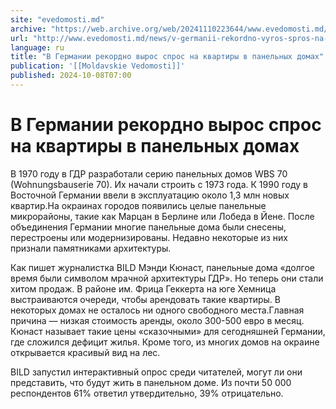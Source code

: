 ```yaml
---
site: "evedomosti.md"
archive: "https://web.archive.org/web/20241110223644/www.evedomosti.md/news/v-germanii-rekordno-vyros-spros-na-kvartiry-v-panelnyh-domah"
url: "http://www.evedomosti.md/news/v-germanii-rekordno-vyros-spros-na-kvartiry-v-panelnyh-domah"
language: ru
title: "В Германии рекордно вырос спрос на квартиры в панельных домах"
publication: '[[Moldavskie Vedomosti]]'
published: 2024-10-08T07:00
---
```


# В Германии рекордно вырос спрос на квартиры в панельных домах

В 1970 году в ГДР разработали серию панельных домов WBS 70 (Wohnungsbauserie 70). Их начали строить с 1973 года. К 1990 году в Восточной Германии ввели в эксплуатацию около 1,3 млн новых квартир.На окраинах городов появились целые панельные микрорайоны, такие как Марцан в Берлине или Лобеда в Йене. После объединения Германии многие панельные дома были снесены, перестроены или модернизированы. Недавно некоторые из них признали памятниками архитектуры.

Как пишет журналистка BILD Мэнди Кюнаст, панельные дома «долгое время были символом мрачной архитектуры ГДР». Но теперь они стали хитом продаж. В районе им. Фрица Геккерта на юге Хемница выстраиваются очереди, чтобы арендовать такие квартиры. В некоторых домах не осталось ни одного свободного места.Главная причина — низкая стоимость аренды, около 300-500 евро в месяц. Кюнаст называет такие цены «сказочными» для сегодняшней Германии, где сложился дефицит жилья. Кроме того, из многих домов на окраине открывается красивый вид на лес.

BILD запустил интерактивный опрос среди читателей, могут ли они представить, что будут жить в панельном доме. Из почти 50 000 респондентов 61% ответил утвердительно, 39% отрицательно.